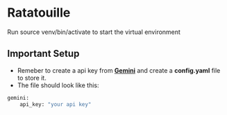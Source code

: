 # Ratatouille

Run source venv/bin/activate to start the virtual environment


## Important Setup ##
- Remeber to create a api key from **[Gemini](https://ai.google.dev/gemini-api/docs/api-key)** and create a **config.yaml** file to store it.
- The file should look like this:
```bash
gemini:
    api_key: "your api key"

